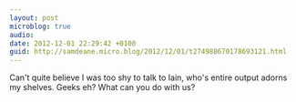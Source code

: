 ```yaml
---
layout: post
microblog: true
audio: 
date: 2012-12-01 22:29:42 +0100
guid: http://samdeane.micro.blog/2012/12/01/t274988670178693121.html
---
```

Can't quite believe I was too shy to talk to Iain, who's entire output adorns my shelves. Geeks eh? What can you do with us?
